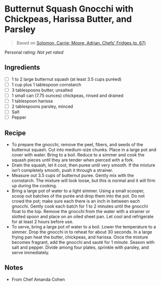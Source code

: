 # Butternut Squash Gnocchi with Chickpeas, Harissa Butter, and Parsley

> Based on [Solomon, Carrie; Moore, Adrian. Chefs' Fridges (p. 67)](https://www.amazon.com/Chefs-Fridges-World-Renowned-Cooks-Reveal-ebook/dp/B07WNHWXJF)

<!-- {cts} rating=0; (User can specify rating on scale of 1-5) -->

Personal rating: *Not yet rated*

<!-- {cte} -->

<!-- {cts} name_image=None; (User can specify image name) -->

<!-- TODO: Capture image -->

<!-- {cte} -->

## Ingredients

- [ ] 1 to 2 large butternut squash (at least 3.5 cups puréed)
- [ ] 1 cup plus 1 tablespoon cornstarch
- [ ] 3 tablespoons butter, unsalted
- [ ] 1 small can (7.75 ounces) chickpeas, rinsed and drained
- [ ] 1 tablespoon harissa
- [ ] 2 tablespoons parsley, minced
- [ ] Salt
- [ ] Pepper

## Recipe

- To prepare the gnocchi, remove the peel, fibers, and seeds of the butternut squash. Cut into medium-size chunks. Place in a large pot and cover with water. Bring to a boil. Reduce to a simmer and cook the squash pieces until they are tender when pierced with a fork.
- Drain the squash, let it cool, then puree until very smooth. If the mixture isn’t completely smooth, push it through a strainer.
- Measure out 3.5 cups of butternut puree. Gently mix with the cornstarch. The mixture will look loose, but this is normal and it will firm up during the cooking.
- Bring a large pot of water to a light simmer. Using a small scooper, scoop out batches of the purée and drop them into the pot. Do not crowd the pot; make sure each there is an inch in between each gnocchi. Gently cook each batch for 1 to 2 minutes until the gnocchi float to the top. Remove the gnocchi from the water with a strainer or slotted spoon and place on an oiled sheet pan. Let cool and refrigerate for at least 2 hours before use.
- To serve, bring a large pot of water to a boil. Lower the temperature to a simmer. Drop the gnocchi in to reheat for about 30 seconds. In a large frying pan heat the butter, chickpeas, and harissa. Once the mixture becomes fragrant, add the gnocchi and sauté for 1 minute. Season with salt and pepper. Divide among four plates, sprinkle with parsley, and serve immediately.

## Notes

- From Chef Amanda Cohen
